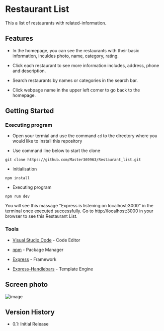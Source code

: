 # Restaurant List

This a list of restaurants with related-information.

## Features

* In the homepage, you can see the restaurants with their basic information, inculdes photo, name, category, rating.

* Click each restaurant to see more information includes, address, phone and description.

* Search restaurants by names or categories in the search bar.

* Click webpage name in the upper left corner to go back to the homepage. 

## Getting Started

### Executing program

* Open your termial and use the command ```cd``` to the directory where you would like to install this repository

* Use command line below to start the clone
```
git clone https://github.com/Master369963/Restaurant_list.git
```

* Initialisation
```
npm install
```

* Executing program 
```
npm rum dev
```
You will see this massage "Express is listening on localhost:3000" in the terminal once executed successfully.
Go to http://localhost:3000 in your browser to see this Restaurant List. 

### Tools

* [Visual Studio Code](https://code.visualstudio.com/download) - Code Editor

* [npm](https://www.npmjs.com/) - Package Manager

* [Express](https://www.npmjs.com/package/express) - Framework

* [Express-Handlebars](https://www.npmjs.com/package/express-handlebars) - Template Engine

## Screen photo
![image](https://github.com/Master369963/Restaurant_list/blob/main/public/image/homepage.jpg)


## Version History

* 0.1: Initial Release

